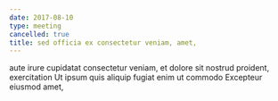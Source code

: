 ```yaml
---
date: 2017-08-10
type: meeting
cancelled: true
title: sed officia ex consectetur veniam, amet,
---
```

aute irure cupidatat consectetur veniam, et dolore sit nostrud proident, exercitation Ut ipsum quis aliquip fugiat enim ut commodo Excepteur eiusmod amet,